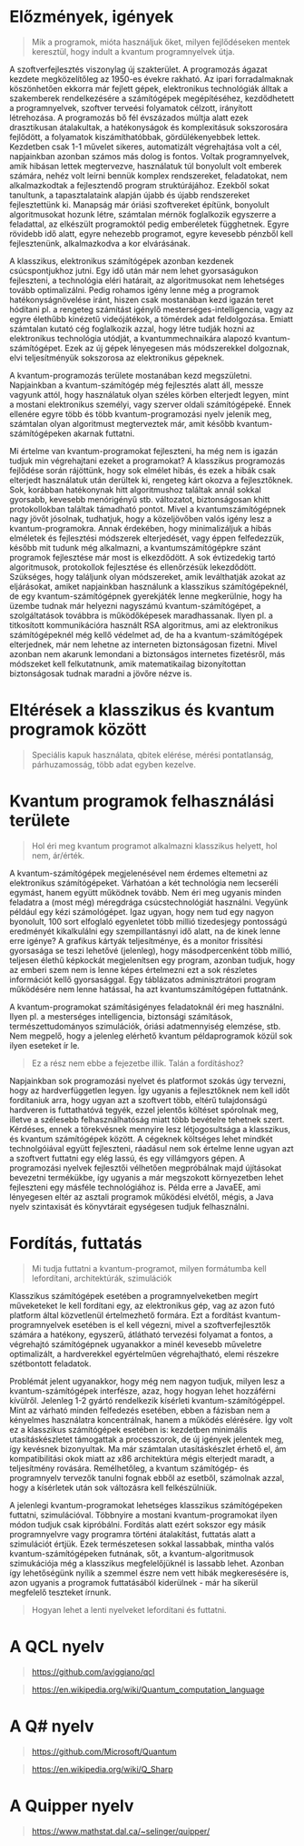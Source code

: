 # Előzmények, igények
> Mik a programok, mióta használjuk őket, milyen fejlődéseken mentek keresztül, hogy indult a kvantum programnyelvek útja.

A szoftverfejlesztés viszonylag új szakterület. A programozás ágazat kezdete megközelítőleg az 1950-es évekre rakható. Az ipari forradalmaknak köszönhetően ekkorra már fejlett gépek, elektronikus technológiák álltak a szakemberek rendelkezésére a számítógépek megépítéséhez, kezdődhetett a programnyelvek, szoftver terveési folyamatok célzott, irányított létrehozása. A programozás bő fél évszázados múltja alatt ezek drasztikusan átalakultak, a hatékonyságok és komplexitásuk sokszorosára fejlődött, a folyamatok kiszámíthatóbbak, gördülékenyebbek lettek. Kezdetben csak 1-1 művelet sikeres, automatizált végrehajtása volt a cél, napjainkban azonban számos más dolog is fontos. Voltak programnyelvek, amik hibásan lettek megtervezve, használatuk túl bonyolult volt emberek számára, nehéz volt leírni bennük komplex rendszereket, feladatokat, nem alkalmazkodtak a fejlesztendő program struktúrájához. Ezekből sokat tanultunk, a tapasztalataink alapján újabb és újabb rendszereket fejlesztettünk ki. Manapság már óriási szoftvereket építünk, bonyolult algoritmusokat hozunk létre, számtalan mérnök foglalkozik egyszerre a feladattal, az elkészült programoktól pedig emberéletek függhetnek. Egyre rövidebb idő alatt, egyre nehezebb programot, egyre kevesebb pénzből kell fejlesztenünk, alkalmazkodva a kor elvárásának.

A klasszikus, elektronikus számítógépek azonban kezdenek csúcspontjukhoz jutni. Egy idő után már nem lehet gyorsaságukon fejleszteni, a technológia eléri határait, az algoritmusokat nem lehetséges tovább optimalizálni. Pedig rohamos igény lenne még a programok hatékonyságnövelése iránt, hiszen csak mostanában kezd igazán teret hódítani pl. a rengeteg számítást igénylő mesterséges-intelligencia, vagy az egyre élethűbb kinézetű videójátékok, a tömérdek adat feldolgozása. Emiatt számtalan kutató cég foglalkozik azzal, hogy létre tudják hozni az elektronikus technológia utódját, a kvantummechnaikára alapozó kvantum-számítógépet. Ezek az új gépek lényegesen más módszerekkel dolgoznak, elvi teljesítményük sokszorosa az elektronikus gépeknek.

A kvantum-programozás területe mostanában kezd megszületni. Napjainkban a kvantum-számítógép még fejlesztés alatt áll, messze vagyunk attól, hogy használatuk olyan széles körben elterjedt legyen, mint a mostani elektronikus személyi, vagy szerver oldali számítógépeké. Ennek ellenére egyre több és több kvantum-programozási nyelv jelenik meg, számtalan olyan algoritmust megterveztek már, amit később kvantum-számítógépeken akarnak futtatni.

Mi értelme van kvantum-programokat fejleszteni, ha még nem is igazán tudjuk min végrehajtani ezeket a programokat? A klasszikus programozás fejlődése során rájöttünk, hogy sok elmélet hibás, és ezek a hibák csak elterjedt használatuk után derültek ki, rengeteg kárt okozva a fejlesztőknek. Sok, korábban hatékonynak hitt algoritmushoz találtak annál sokkal gyorsabb, kevesebb menórigényű stb. változatot, biztonságosan khitt protokollokban találtak támadható pontot. Mivel a kvantumszámítógépnek nagy jövőt jósolnak, tudhatjuk, hogy a közeljövőben valós igény lesz a kvantum-programokra. Annak érdekében, hogy minimalizáljuk a hibás elméletek és fejlesztési módszerek elterjedését, vagy éppen felfedezzük, később mit tudunk még alkalmazni, a kvantumszámítógépkre szánt programok fejlesztése már most is elkezdődött. A sok évtizedekig tartó algoritmusok, protokollok fejlesztése és ellenőrzésük lekezdődött. Szükséges, hogy találjunk olyan módszereket, amik leválthatják azokat az eljárásokat, amiket napjainkban használunk a klasszikus számítógépeknél, de egy kvantum-számítógépnek gyerekjáték lenne megkerülnie, hogy ha üzembe tudnak már helyezni nagyszámú kvantum-számítógépet, a szolgáltatások továbbra is működőképesek maradhassanak. Ilyen pl. a titkosított kommunikációra használt RSA algoritmus, ami az elektronikus számítógépeknél még kellő védelmet ad, de ha a kvantum-számítógépek elterjednek, már nem lehetne az interneten biztonságosan fizetni. Mivel azonban nem akarunk lemondani a biztonságos internetes fizetésről, más módszeket kell felkutatnunk, amik matematikailag bizonyítottan biztonságosak tudnak maradni a jövőre nézve is.

# Eltérések a klasszikus és kvantum programok között
> Speciális kapuk használata, qbitek elérése, mérési pontatlanság, párhuzamosság, több adat egyben kezelve.

# Kvantum programok felhasználási területe
> Hol éri meg kvantum programot alkalmazni klasszikus helyett, hol nem, ár/érték.

A kvantum-számítógépek megjelenésével nem érdemes eltemetni az elektronikus számítógépeket. Várhatóan a két technológia nem lecseréli egymást, hanem együtt működnek tovább. Nem éri meg ugyanis minden feladatra a (most még) méregdrága csúcstechnológiát használni. Vegyünk például egy kézi számológépet. Igaz ugyan, hogy nem tud egy nagyon byonolult, 100 sort elfoglaló egyenletet több millió tizedesjegy pontosságú eredményét kikalkulálni egy szempillantásnyi idő alatt, na de kinek lenne erre igénye? A grafikus kártyák teljesítménye, és a monitor frissítési gyorsasága se teszi lehetővé (jelenleg), hogy másodpercenként több millió, teljesen élethű képkockát megjelenítsen egy program, azonban tudjuk, hogy az emberi szem nem is lenne képes értelmezni ezt a sok részletes információt kellő gyorsasággal. Egy táblázatos adminisztrátori program működésére nem lenne hatással, ha azt kvantumszámítógépen futtatnánk.

A kvantum-programokat számításigényes feladatoknál éri meg használni. Ilyen pl. a mesterséges intelligencia, biztonsági számítások, természettudományos szimulációk, óriási adatmennyiség elemzése, stb. Nem megpelő, hogy a jelenleg elérhető kvantum példaprogramok közül sok ilyen eseteket ír le.

> Ez a rész nem ebbe a fejezetbe illik. Talán a fordításhoz?

Napjainkban sok programozási nyelvet és platformot szokás úgy tervezni, hogy az hardverfüggetlen legyen. Így ugyanis a fejlesztőknek nem kell időt fordítaniuk arra, hogy ugyan azt a szoftvert több, eltérű tulajdonságú hardveren is futtathatóvá tegyék, ezzel jelentős költéset spórolnak meg, illetve a szélesebb felhasználhatóság miatt több bevételre tehetnek szert. Kérdéses, ennek a törekvésnek mennyire lesz létjogosultsága a klasszikus, és kvantum számítógépek között. A cégeknek költséges lehet mindkét technolgóiával együtt fejleszteni, ráadásul nem sok értelme lenne ugyan azt a szoftvert futtatni egy elég lassú, és egy villámgyors gépen. A programozási nyelvek fejlesztői vélhetően megpróbálnak majd újításokat bevezetni termékükbe, így ugyanis a már megszokott környezetben lehet fejleszteni egy másféle technológiához is. Példa erre a JavaEE, ami lényegesen eltér az asztali programok működési elvétől, mégis, a Java nyelv szintaxisát és könyvtárait egységesen tudjuk felhasználni.

# Fordítás, futtatás
> Mi tudja futtatni a kvantum-programot, milyen formátumba kell lefordítani, architektúrák, szimulációk

Klasszikus számítógépek esetében a programnyelveketben megírt műveketeket le kell fordítani egy, az elektronikus gép, vag az azon futó platform által közvetlenül értelmezhető formára. Ezt a fordítást kvantum-programnyelvek esetében is el kell végezni, mivel a szoftverfejlesztők számára a hatékony, egyszerű, átlátható tervezési folyamat a fontos, a végrehajtó számítógépnek ugyanakkor a minél kevesebb műveletre optimalizált, a hardverekkel egyértelműen végrehajtható, elemi részekre szétbontott feladatok.

Problémát jelent ugyanakkor, hogy még nem nagyon tudjuk, milyen lesz a kvantum-számítógépek interfésze, azaz, hogy hogyan lehet hozzáférni kívülről. Jelenleg 1-2 gyártó rendelkezik kísérleti kvantum-számítógéppel. Mint az várható minden felfedezés esetében, ebben a fázisban nem a kényelmes használatra koncentrálnak, hanem a működés elérésére. Így volt ez a klasszikus számítógépek esetében is: kezdetben minimális utasításkészletet támogattak a processzorok, de új igények jelentek meg, így kevésnek bizonyultak. Ma már számtalan utasításkészlet érhető el, ám kompatibilitási okok miatt az x86 architektúra mégis elterjedt maradt, a teljesítmény rovására. Remélhetőleg, a kvantum számítógép- és programnyelv tervezők tanulni fognak ebből az esetből, számolnak azzal, hogy a kísérletek után sok változásra kell felkészülniük.

A jelenlegi kvantum-programokat lehetséges klasszikus számítógépeken futtatni, szimulációval. Többnyire a mostani kvantum-programokat ilyen módon tudjuk csak kipróbálni. Fordítás alatt ezért sokszor egy másik programnyelvre vagy programra történi átalakítást, futtatás alatt a szimulációt értjük. Ezek természetesen sokkal lassabbak, mintha valós kvantum-számítógépeken futnának, sőt, a kvantum-algoritmusok szimukációja még a klasszikus megfelelőjüknél is lassabb lehet. Azonban így lehetőségünk nyílik a szemmel észre nem vett hibák megkeresésére is, azon ugyanis a programok futtatásából kiderülnek - már ha sikerül megfelelő teszteket írnunk.

> Hogyan lehet a lenti nyelveket lefordítani és futtatni.


# A QCL nyelv
> https://github.com/aviggiano/qcl

> https://en.wikipedia.org/wiki/Quantum_computation_language

# A Q# nyelv
> https://github.com/Microsoft/Quantum

> https://en.wikipedia.org/wiki/Q_Sharp

# A Quipper nyelv
> https://www.mathstat.dal.ca/~selinger/quipper/
